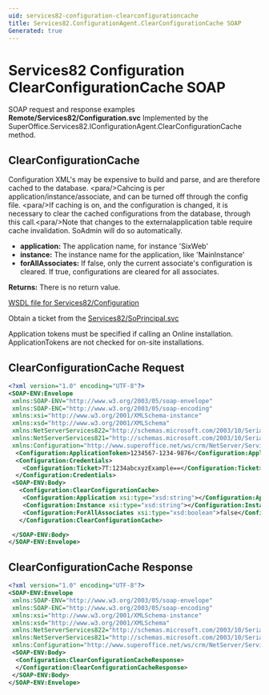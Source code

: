 ```yaml
---
uid: services82-configuration-clearconfigurationcache
title: Services82.ConfigurationAgent.ClearConfigurationCache SOAP
Generated: true
---
```


# Services82 Configuration ClearConfigurationCache SOAP

SOAP request and response examples **Remote/Services82/Configuration.svc**
Implemented by the <see cref="M:SuperOffice.Services82.IConfigurationAgent.ClearConfigurationCache">SuperOffice.Services82.IConfigurationAgent.ClearConfigurationCache</see> method.

## ClearConfigurationCache

Configuration XML's may be expensive to build and parse, and are therefore cached to the database. &lt;para/&gt;Cahcing is per application/instance/associate, and can be turned off through the config file. &lt;para/&gt;If caching is on, and the configuration is changed, it is necessary to clear the cached configurations from the database, through this call.&lt;para/&gt;Note that changes to the externalapplication table require cache invalidation. SoAdmin will do so automatically.

* **application:** The application name, for instance 'SixWeb'
* **instance:** The instance name for the application, like 'MainInstance'
* **forAllAssociates:** If false, only the current associate's configuration is cleared. If true, configurations are cleared for all associates.

**Returns:** There is no return value.


[WSDL file for Services82/Configuration](../Services82-Configuration.md)

Obtain a ticket from the [Services82/SoPrincipal.svc](../SoPrincipal/SoPrincipal.md)

Application tokens must be specified if calling an Online installation. ApplicationTokens are not checked for on-site installations.

## ClearConfigurationCache Request

```xml
<?xml version="1.0" encoding="UTF-8"?>
<SOAP-ENV:Envelope
 xmlns:SOAP-ENV="http://www.w3.org/2003/05/soap-envelope"
 xmlns:SOAP-ENC="http://www.w3.org/2003/05/soap-encoding"
 xmlns:xsi="http://www.w3.org/2001/XMLSchema-instance"
 xmlns:xsd="http://www.w3.org/2001/XMLSchema"
 xmlns:NetServerServices822="http://schemas.microsoft.com/2003/10/Serialization/Arrays"
 xmlns:NetServerServices821="http://schemas.microsoft.com/2003/10/Serialization/"
 xmlns:Configuration="http://www.superoffice.net/ws/crm/NetServer/Services82">
  <Configuration:ApplicationToken>1234567-1234-9876</Configuration:ApplicationToken>
  <Configuration:Credentials>
    <Configuration:Ticket>7T:1234abcxyzExample==</Configuration:Ticket>
  </Configuration:Credentials>
 <SOAP-ENV:Body>
   <Configuration:ClearConfigurationCache>
    <Configuration:Application xsi:type="xsd:string"></Configuration:Application>
    <Configuration:Instance xsi:type="xsd:string"></Configuration:Instance>
    <Configuration:ForAllAssociates xsi:type="xsd:boolean">false</Configuration:ForAllAssociates>
   </Configuration:ClearConfigurationCache>

 </SOAP-ENV:Body>
</SOAP-ENV:Envelope>

```


## ClearConfigurationCache Response

```xml
<?xml version="1.0" encoding="UTF-8"?>
<SOAP-ENV:Envelope
 xmlns:SOAP-ENV="http://www.w3.org/2003/05/soap-envelope"
 xmlns:SOAP-ENC="http://www.w3.org/2003/05/soap-encoding"
 xmlns:xsi="http://www.w3.org/2001/XMLSchema-instance"
 xmlns:xsd="http://www.w3.org/2001/XMLSchema"
 xmlns:NetServerServices822="http://schemas.microsoft.com/2003/10/Serialization/Arrays"
 xmlns:NetServerServices821="http://schemas.microsoft.com/2003/10/Serialization/"
 xmlns:Configuration="http://www.superoffice.net/ws/crm/NetServer/Services82">
 <SOAP-ENV:Body>
  <Configuration:ClearConfigurationCacheResponse>
  </Configuration:ClearConfigurationCacheResponse>
 </SOAP-ENV:Body>
</SOAP-ENV:Envelope>

```


